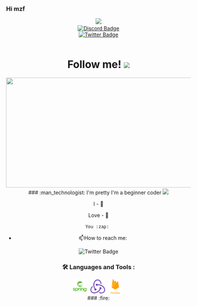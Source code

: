 ### Hi mzf
<div id="header" align="center">
<img src="https://media.giphy.com/media/cj27lbwgfCWC9zrIR6/giphy.gif" width="300"/>
</div>
<div id="badges">
</a>
<div id="header" align="center"> 
<a href="https://discord.com/channels/">
<img src="https://media.giphy.com/media/o3OnoGZqSpmuTbgKPn/giphy.gif" alt="Discord Badge"/>
</a>
<div id="header" align="center">   
<a href="https://twitter.com/">
<img src="https://img.shields.io/badge/Twitter-blue?style=for-the-badge&logo=twitter&logoColor=white" alt="Twitter Badge"/>
</a>
</div>
<img src="https://media.giphy.com/media/P3vTKwAKUEm6QBdQvn/giphy.gif" alt=""/>
<h1>
  Follow me!
<img src="https://media.giphy.com/media/cQaqoYpunl8vm/giphy.gif" width="30px"/>
</h1>
<div align="center">
<img src="https://media.giphy.com/media/i4bNXCw93TiTi14tCY/giphy.gif" width="600" height="300"/>
</div>
### :man_technologist: I'm pretty
I'm   a   beginner   coder <img src="https://media.giphy.com/media/WUlplcMpOCEmTGBtBW/giphy.gif" width="30"> 

 I - :telescope: 

  Love - :seedling: 
  
    You :zap: 

  - :mailbox:How to reach me: 
<img src="https://img.shields.io/badge/Twitter-blue?style=for-the-badge&logo=twitter&logoColor=white" alt="Twitter Badge"/>
</a>

  ### :hammer_and_wrench: Languages and Tools :
  <div>
  <img src="https://github.com/devicons/devicon/blob/master/icons/spring/spring-original-wordmark.svg" title="Spring" alt="Spring" width="40" height="40"/>&nbsp;
  <img src="https://github.com/devicons/devicon/blob/master/icons/redux/redux-original.svg" title="Redux" alt="Redux " width="40" height="40"/>&nbsp;
  <img src="https://github.com/devicons/devicon/blob/master/icons/firebase/firebase-plain-wordmark.svg" title="Firebase" alt="Firebase" width="40" height="40"/>&nbsp;
  </div> 
  ### :fire: 
